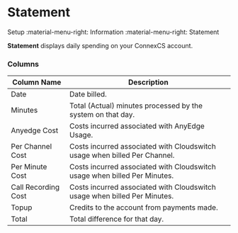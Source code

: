 # Statement
Setup :material-menu-right: Information :material-menu-right: Statement

**Statement** displays daily spending on your ConnexCS account.

### Columns

| Column Name | Description                                    |
|-------------|------------------------------------------------|
| Date        | Date billed.                |
| Minutes     | Total (Actual) minutes processed by the system on that day.|
| Anyedge Cost| Costs incurred associated with AnyEdge Usage.         |
|Per Channel Cost | Costs incurred associated with Cloudswitch usage when billed Per Channel.      |
| Per Minute Cost      | Costs incurred associated with Cloudswitch usage when billed Per Minutes.                   |
| Call Recording Cost       |Costs incurred associated with Cloudswitch usage when billed Per Minutes.              |
| Topup        | Credits to the account from payments made.                        |
| Total        | Total difference for that day.                        |




